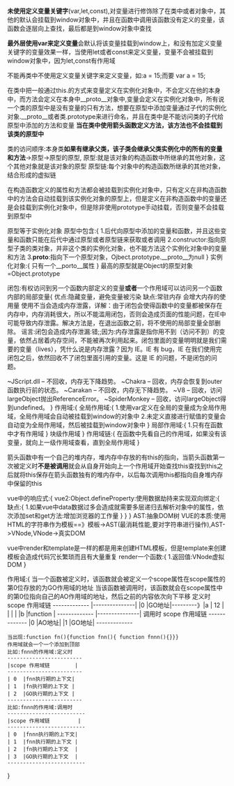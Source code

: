 **未使用定义变量关键字**(var,let,const),对变量进行修饰除了在类中或者对象中，其他的默认会挂载到window对象中，并且在函数中调用该函数没有定义的变量，该函数会逐层向上查找，最后都是到window对象中查找

**最外层使用var来定义变量**会默认将该变量挂载到window上，和没有加定义变量关键字的变量效果一样，当使用let或者const来定义变量，变量不会被挂载到window对象中，因为let,const有作用域

不能再类中不使用定义变量关键字来定义变量，如:a = 15;而要 var a = 15;

在类中把一般通过this.的方式来变量定义在实例化对象中，不会定义在他的本身中，而方法会定义在本身中__proto__对象中,变量会定义在实例化对象中，所有说一个类的原型中是没有变量的只有方法，想要在原型中添加变量通过子代的实例化对象.__proto__或者类.prototype来进行命名，并且在类中是不能访问类的子代给原型中添加的方法和变量
**当在类中使用箭头函数定义方法，该方法也不会挂载到该类的原型中**

类的访问顺序:本身类**如果有继承父类，该子类会继承父类实例化中的所有的变量和方法**->原型->原型的原型,
原型:就是该对象的构造函数中所继承的其他对象，这个其他对象就是该对象的原型
原型链:每个对象中的构造函数所继承的其他对象，结合形成的虚拟链

在构造函数定义的属性和方法都会被挂载到实例化对象中，只有定义在非构造函数中的方法会自动挂载到该实例化对象的原型上，但是定义在非构造函数中的变量还是会挂载到实例化对象中，但是除非使用prototype手动挂载，否则变量不会挂载到原型中

原型等于实例化对象
原型中包含:{
    1.后代向原型中添加的变量和函数，并且这些变量和函数只能在后代中通过原型或者原型链来获取或者调用
    2.constructor:指向原型子类的类对象，并非这个类的实例化对象，也不能方法这个实例化对象中的变量和方法
    3.__proto__:指向下一个原型对象，Ojbect.prototype.__proto__为null
}
实例化对象:{
    只有一个__porto__属性
}
最高的原型就是Object的原型对象=Object.prototype

闭包:有权访问到另一个函数内部定义的变量**或者**一个作用域可以访问另一个函数内部的局部变量{
    优点:隐藏变量，避免变量被污染
    缺点:常驻内存 会增大内存的使用量 使用不当会造成内存泄露，详解：由于闭包会使得函数中的变量都被保存在内存中，内存消耗很大，所以不能滥用闭包，否则会造成页面的性能问题，在IE中可能导致内存泄露。解决方法是，在退出函数之前，将不使用的局部变量全部删除。
    谣言:闭包会造成内存泄漏:错;;因为:内存泄露是指你用不到（访问不到）的变量，依然占居着内存空间，不能被再次利用起来。闭包里面的变量明明就是我们需要的变量（lives），凭什么说是内存泄露？因为 IE。IE 有 bug，IE 在我们使用完闭包之后，依然回收不了闭包里面引用的变量。这是 IE 的问题，不是闭包的问题。

~JScript.dll – 不回收，内存无下降趋势。
~Chakra – 回收，内存会恢复到outer函数执行前的状态。
~Carakan – 不回收，内存无下降趋势。
~V8 – 回收，访问largeObject抛出ReferenceError。
~SpiderMonkey – 回收，访问largeObject得到undefined。
}
作用域:{
    全局作用域:{
        1.使用var定义在全局的变量成为全局作用域，全局作用域会自动被挂载到window的对象中
        2.未定义直接进行赋值的变量会自动变为全局作用域，然后被挂载到window对象中
    }
    局部作用域:{
        1.只有在函数中才有作用域
    }
    块级作用域
}
作用域链:{
    在函数中先看自己的作用域，如果没有该变量，就向上一级作用域查看，直到全局作用域
}

箭头函数中有一个自己的堆内存，堆内存中存放的有this的指向，当箭头函数第一次被定义时**不是被调用**就会从自身开始向上一个作用域开始查找this查找到this之后就将this保存在箭头函数独有的堆内存中，以后每次调用this都指向自身堆内存中保留的this

vue中的响应式:{
    vue2:Object.defineProperty:使用数据劫持来实现双向绑定:{
        缺点:{
            1.如果vue中data数据过多会造成就需要多层递归去解析对象中的属性，依次添加set和get方法:增加浏览器的工作量
        }
    }
}
AST:抽象DOM树
VUE的本质:使用HTML的字符串作为模板==》模板->AST(最消耗性能,要对字符串进行操作),AST->VNode,VNode->真实DOM

vue中render和template是一样的都是用来创建HTML模板，但是template来创建模板会造成代码冗长繁琐而且有大量重复
render一个函数:{
    1.返回值:VNode虚拟DOM
}

作用域:{
    当一个函数被定义时，该函数就会被定义一个scope属性在scope属性的第0位存放的为GO作用域的地址
    当该函数被调用时，该函数就会在scope属性中的第0位指向自己的AO作用域的地址，然后之前的内容依次向下平移
    定义时             
    scope 作用域链
    -------------           |---------------|
    |0   |GO地址|---------》|a | 12         |
    |    |      |           |b |function    |
    -------------           |---------------|
    调用时
    scope 作用域链
    -------------
    |0   |AO地址|
    |1   |GO地址|
    -------------

    当出现:function fn(){function fnn(){ function fnnn(){}}}
    作用域就会一个一个添加到顶部
    比如:fnnn的作用域:定义时
    ------------------------
    |scope 作用域链        |
    ------------------------
    | 0  |fnn执行期的上下文|
    | 1  |fn执行期的上下文 |
    | 2  |GO执行期的上下文 |
    ------------------------
    比如:fnnn的作用域:调用时
    -------------------------
    |scope 作用域链         |
    -------------------------
    | 0  |fnnn执行期的上下文|
    | 1  |fnn执行期的上下文 |
    | 2  |fn执行期的上下文  |
    | 3  |GO执行期的上下文  |
    -------------------------
}